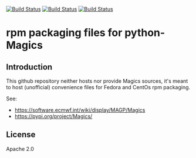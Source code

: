 [![Build Status](https://simc.arpae.it/moncic-ci/python-Magics-rpm/centos8.png)](https://simc.arpae.it/moncic-ci/python-Magics-rpm/)
[![Build Status](https://simc.arpae.it/moncic-ci/python-Magics-rpm/fedora36.png)](https://simc.arpae.it/moncic-ci/python-Magics-rpm/)
[![Build Status](https://copr.fedorainfracloud.org/coprs/simc/stable/package/Magics/status_image/last_build.png)](https://copr.fedorainfracloud.org/coprs/simc/stable/package/python-Magics/)

# rpm packaging files for python-Magics


## Introduction


This github repository neither hosts nor provide Magics sources, it's meant to
host (unofficial) convenience files for Fedora and CentOs rpm packaging.

See:
 * https://software.ecmwf.int/wiki/display/MAGP/Magics
 * https://pypi.org/project/Magics/

## License

Apache 2.0
